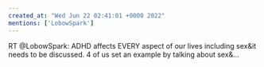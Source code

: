 ```yaml
---
created_at: "Wed Jun 22 02:41:01 +0000 2022"
mentions: ['LobowSpark']
---
```


RT @LobowSpark: ADHD affects EVERY aspect of our lives including sex&amp;it needs to be discussed. 4 of us set an example by talking about sex&amp;…
